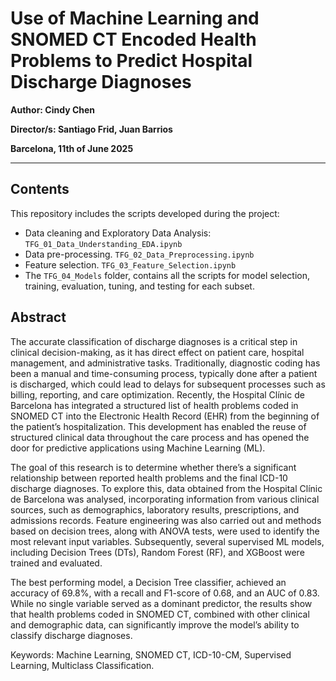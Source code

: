 # Use of Machine Learning and SNOMED CT Encoded Health Problems to Predict Hospital Discharge Diagnoses

**Author: Cindy Chen**  

**Director/s: Santiago Frid, Juan Barrios**   

**Barcelona, 11th of June 2025**  

---

## Contents  
This repository includes  the scripts developed during the project:

- Data cleaning and Exploratory Data Analysis: ```TFG_01_Data_Understanding_EDA.ipynb```
- Data pre-processing. ```TFG_02_Data_Preprocessing.ipynb```
- Feature selection. ```TFG_03_Feature_Selection.ipynb```
- The ```TFG_04_Models``` folder, contains all the scripts for model selection, training, evaluation, tuning, and testing for each subset.

## Abstract
The accurate classification of discharge diagnoses is a critical step in clinical decision-making, as it has direct effect on patient care, hospital management, and administrative tasks. Traditionally, diagnostic coding has been a manual and time-consuming process, typically done after a patient is discharged, which could lead to delays for subsequent processes such as billing, reporting, and care optimization. Recently, the Hospital Clínic de Barcelona has integrated a structured list of health problems coded in SNOMED CT into the Electronic Health Record (EHR) from the beginning of the patient’s hospitalization. This development has enabled the reuse of structured clinical data throughout the care process and has opened the door for predictive applications using Machine Learning (ML).   

The goal of this research is to determine whether there’s a significant relationship between reported health problems and the final ICD-10 discharge diagnoses. To explore this, data obtained from the Hospital Clínic de Barcelona was analysed, incorporating information from various clinical sources, such as demographics, laboratory results, prescriptions, and admissions records. Feature engineering was also carried out and methods based on decision trees, along with ANOVA tests, were used to identify the most relevant input variables. Subsequently, several supervised ML models, including Decision Trees (DTs), Random Forest (RF), and XGBoost were trained and evaluated.  

The best performing model, a Decision Tree classifier, achieved an accuracy of 69.8%, with a recall and F1-score of 0.68, and an AUC of 0.83. While no single variable served as a dominant predictor, the results show that health problems coded in SNOMED CT, combined with other clinical and demographic data, can significantly improve the model’s ability to classify discharge diagnoses. 

Keywords: Machine Learning, SNOMED CT, ICD-10-CM, Supervised Learning, Multiclass Classification.
